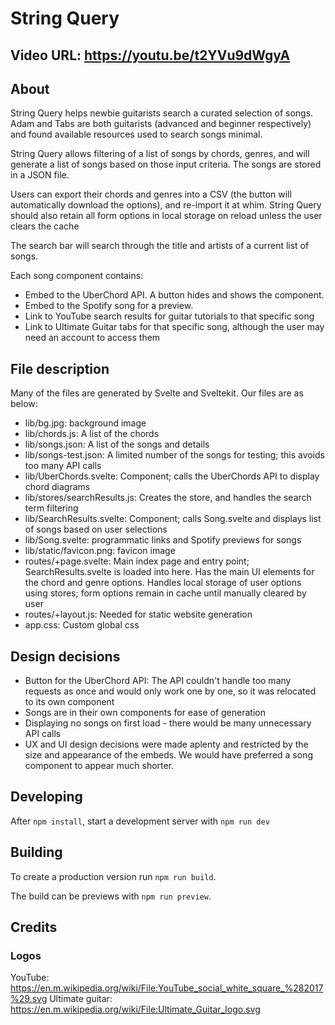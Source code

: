 # String Query

## Video URL: https://youtu.be/t2YVu9dWgyA

## About

String Query helps newbie guitarists search a curated selection of songs. Adam and Tabs are both guitarists (advanced and beginner respectively) and found available resources used to search songs minimal. 

String Query allows filtering of a list of songs by chords, genres, and will generate a list of songs based on those input criteria. The songs are stored in a JSON file.

Users can export their chords and genres into a CSV (the button will automatically download the options), and re-import it at whim. String Query should also retain all form options in local storage on reload unless the user clears the cache

The search bar will search through the title and artists of a current list of songs.

Each song component contains:
- Embed to the UberChord API. A button hides and shows the component.
- Embed to the Spotify song for a preview.
- Link to YouTube search results for guitar tutorials to that specific song
- Link to Ultimate Guitar tabs for that specific song, although the user may need an account to access them

## File description

Many of the files are generated by Svelte and Sveltekit. Our files are as below:
- lib/bg.jpg: background image
- lib/chords.js: A list of the chords
- lib/songs.json: A list of the songs and details
- lib/songs-test.json: A limited number of the songs for testing; this avoids too many API calls
- lib/UberChords.svelte: Component; calls the UberChords API to display chord diagrams
- lib/stores/searchResults.js: Creates the store, and handles the search term filtering 
- lib/SearchResults.svelte: Component; calls Song.svelte and displays list of songs based on user selections
- lib/Song.svelte: programmatic links and Spotify previews for songs
- lib/static/favicon.png: favicon image
- routes/+page.svelte: Main index page and entry point; SearchResults.svelte is loaded into here. Has the main UI elements for the chord and genre options. Handles local storage of user options using stores; form options remain in cache until manually cleared by user 
- routes/+layout.js: Needed for static website generation
- app.css: Custom global css


## Design decisions

- Button for the UberChord API: The API couldn't handle too many requests as once and would only work one by one, so it was relocated to its own component
- Songs are in their own components for ease of generation
- Displaying no songs on first load - there would be many unnecessary API calls
- UX and UI design decisions were made aplenty and restricted by the size and appearance of the embeds. We would have preferred a song component to appear much shorter.

## Developing

After `npm install`, start a development server with `npm run dev`

## Building

To create a production version run `npm run build`.

The build can be previews with `npm run preview`.


## Credits

### Logos

YouTube: https://en.m.wikipedia.org/wiki/File:YouTube_social_white_square_%282017%29.svg
Ultimate guitar: https://en.m.wikipedia.org/wiki/File:Ultimate_Guitar_logo.svg
